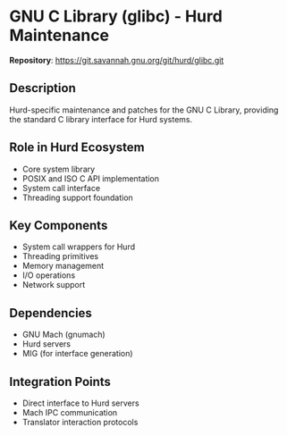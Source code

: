 # GNU C Library (glibc) - Hurd Maintenance

**Repository**: https://git.savannah.gnu.org/git/hurd/glibc.git

## Description
Hurd-specific maintenance and patches for the GNU C Library, providing the standard C library interface for Hurd systems.

## Role in Hurd Ecosystem
- Core system library
- POSIX and ISO C API implementation
- System call interface
- Threading support foundation

## Key Components
- System call wrappers for Hurd
- Threading primitives
- Memory management
- I/O operations
- Network support

## Dependencies
- GNU Mach (gnumach)
- Hurd servers
- MIG (for interface generation)

## Integration Points
- Direct interface to Hurd servers
- Mach IPC communication
- Translator interaction protocols